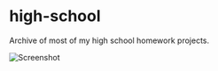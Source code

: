 # high-school
Archive of most of my high school homework projects.

![Screenshot](https://user-images.githubusercontent.com/39460524/216143612-4cf2f179-6d22-44e1-8240-7b4740b049f9.png)
